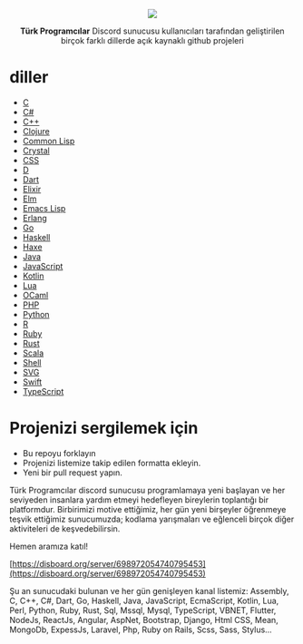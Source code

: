 <p align="center"><img src="https://avatars.githubusercontent.com/u/78164267?s=200&v=4"></p>

<p align="center">
  <b>Türk Programcılar</b> Discord sunucusu kullanıcıları tarafından geliştirilen birçok farklı dillerde açık kaynaklı github projeleri
</p>


# diller

 - [C](diller/C.md)
 - [C#](diller/C%23.md)
 - [C++](diller/C%2B%2B.md)
 - [Clojure](diller/Clojure.md)
 - [Common Lisp](diller/Common_Lisp.md)
 - [Crystal](diller/Crystal.md)
 - [CSS](diller/Css.md)
 - [D](diller/D.md)
 - [Dart](diller/Dart.md)
 - [Elixir](diller/Elixir.md)
 - [Elm](diller/Elm.md)
 - [Emacs Lisp](diller/Emacs_Lisp.md)
 - [Erlang](diller/Erlang.md)
 - [Go](diller/Golang.md)
 - [Haskell](diller/Haskell.md)
 - [Haxe](diller/Haxe.md)
 - [Java](diller/Java.md)
 - [JavaScript](diller/Javascript.md)
 - [Kotlin](diller/Kotlin.md)
 - [Lua](diller/Lua.md)
 - [OCaml](diller/Ocaml.md)
 - [PHP](diller/Php.md)
 - [Python](diller/Python.md)
 - [R](diller/R.md)
 - [Ruby](diller/Ruby.md)
 - [Rust](diller/Rust.md)
 - [Scala](diller/Scala.md)
 - [Shell](diller/Shell.md)
 - [SVG](diller/Svg.md)
 - [Swift](diller/Swift.md)
 - [TypeScript](diller/Typescript.md)

# Projenizi sergilemek için

- Bu repoyu forklayın
- Projenizi listemize takip edilen formatta ekleyin.
- Yeni bir pull request yapın.


Türk Programcılar discord sunucusu programlamaya yeni başlayan ve her seviyeden insanlara yardım etmeyi hedefleyen bireylerin toplantığı bir platformdur. Birbirimizi motive ettiğimiz, her gün yeni birşeyler öğrenmeye teşvik ettiğimiz sunucumuzda; kodlama yarışmaları ve eğlenceli birçok diğer aktiviteleri de keşvedebilirsin.

Hemen aramıza katıl!

[https://disboard.org/server/698972054740795453](https://disboard.org/server/698972054740795453)

Şu an sunucudaki bulunan ve her gün genişleyen kanal listemiz: Assembly, C, C++, C#, Dart, Go, Haskell, Java, JavaScript, EcmaScript, Kotlin, Lua, Perl, Python, Ruby, Rust, Sql, Mssql, Mysql, TypeScript, VBNET, Flutter, NodeJs, ReactJs, Angular, AspNet, Bootstrap, Django, Html CSS, Mean, MongoDb, ExpessJs, Laravel, Php, Ruby on Rails, Scss, Sass, Stylus...
